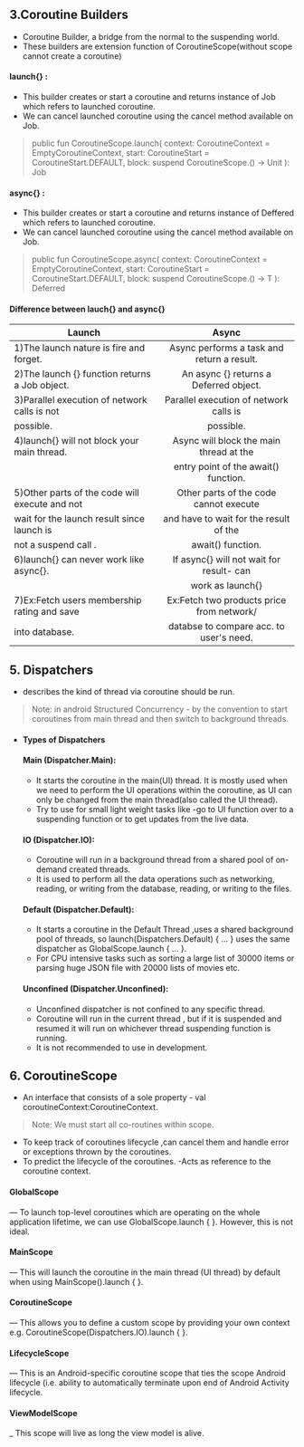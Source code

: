 ## 3.Coroutine Builders
- Coroutine Builder, a bridge from the normal to the suspending world.
- These builders are extension function of CoroutineScope(without scope cannot create a coroutine)

#### launch{} :
- This builder creates or start a coroutine and returns instance of Job which refers to launched coroutine.
- We can cancel launched coroutine using the cancel method available on Job.

>  public fun CoroutineScope.launch(
> context: CoroutineContext = EmptyCoroutineContext,
>  start: CoroutineStart = CoroutineStart.DEFAULT,
>  block: suspend CoroutineScope.() -> Unit
>  ): Job

#### async{} :
- This builder creates or start a coroutine and returns instance of Deffered which refers to launched coroutine.
- We can cancel launched coroutine using the cancel method available on Job.

>  public fun <T> CoroutineScope.async(
>  context: CoroutineContext = EmptyCoroutineContext,
>  start: CoroutineStart = CoroutineStart.DEFAULT,
>  block: suspend CoroutineScope.() -> T
>  ): Deferred<T>


#### Difference between lauch{} and async{}

|             Launch                            |        Async                             | 
| --------------------------------------------- | :--------------------------------------: | 
|1)The launch nature is fire and forget.        |Async performs a task and return a result.| 
|2)The launch {} function returns a Job object. |An async {} returns a Deferred<T> object. |  
|3)Parallel execution of network calls is not   |Parallel execution of network calls is    |
| possible.                                     | possible.                                | 
|4)launch{} will not block your main thread.    | Async will block the main thread at the  |
|                                               | entry point of the await() function.     |
|5)Other parts of the code will execute and not | Other parts of the code cannot execute   |
|  wait for the launch result since launch is   |and have to wait for the result of the    | 
| not a suspend call .                          | await() function.                        |
|6)launch{} can never work like async{}.        |If async{} will not wait for result- can  |
|                                               |work as launch{}                          | 
|7)Ex:Fetch users membership rating and save    |Ex:Fetch two products price from network/ | 
|  into database.                               | databse to compare acc. to user's need.  |    
  
  
## 5. Dispatchers 
- describes the kind of thread via coroutine should be run.
> Note: in android Structured Concurrency - by the convention to start coroutines from main thread and then switch to background threads.

- #### Types of Dispatchers
  #### Main (Dispatcher.Main):
  - It starts the coroutine in the main(UI) thread. It is mostly used when we need to perform the UI operations within the coroutine, as UI can only be changed from the main thread(also called the UI thread).
  - Try to use for small light weight tasks like -go to UI function over to a suspending function or to get updates from the live data.
  
  #### IO (Dispatcher.IO):
  - Coroutine will run in a background thread from a shared pool of on-demand created threads.
  - It is used to perform all the data operations such as networking, reading, or writing from the database, reading, or writing to the files.
  
   #### Default (Dispatcher.Default):
  - It starts a coroutine in the Default Thread ,uses a shared background pool of threads, so launch(Dispatchers.Default) { … } uses the same dispatcher as GlobalScope.launch { … }.
  - For CPU intensive tasks such as sorting a large list of 30000 items or parsing huge JSON file with 20000 lists of movies etc.
  
   #### Unconfined (Dispatcher.Unconfined):
  - Unconfined dispatcher is not confined to any specific thread.
  - Coroutine will run in the current thread , but if it is suspended and resumed it will run on whichever thread suspending function is running.
  - It is not recommended to use in development.
  
## 6. CoroutineScope 
  - An interface that consists of a sole property - val coroutineContext:CoroutineContext.
  > Note: We must start all co-routines within scope.
  - To keep track of coroutines lifecycle ,can cancel them and handle error or exceptions thrown by the coroutines.
  - To predict the lifecycle of the coroutines.
  -Acts as reference to the coroutine context.
  
#### GlobalScope 
—  To launch top-level coroutines which are operating on the whole application lifetime, we can use GlobalScope.launch { }. However, this is not ideal.
#### MainScope
— This will launch the coroutine in the main thread (UI thread) by default when using MainScope().launch { }.
#### CoroutineScope
— This allows you to define a custom scope by providing your own context e.g. CoroutineScope(Dispatchers.IO).launch { }.
#### LifecycleScope
— This is an Android-specific coroutine scope that ties the scope Android lifecycle (i.e. ability to automatically terminate upon end of Android Activity lifecycle.
#### ViewModelScope
_  This scope will live as long the view model is alive.
  
 
